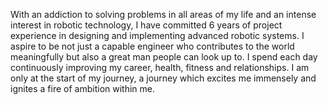 With an addiction to solving problems in all areas of my life and an intense interest in robotic technology, I have committed 6 years of project experience in designing and implementing advanced robotic systems. I aspire to be not just a capable engineer who contributes to the world meaningfully but also a great man people can look up to. I spend each day continuously improving my career, health, fitness and relationships. I am only at the start of my journey, a journey which excites me immensely and ignites a fire of ambition within me.
